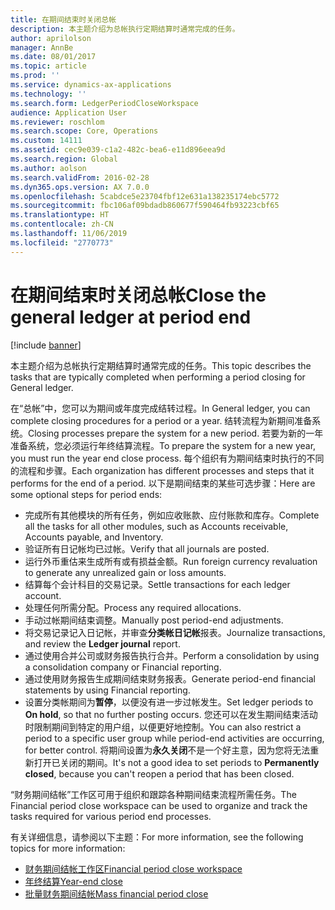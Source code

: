 ```yaml
---
title: 在期间结束时关闭总帐
description: 本主题介绍为总帐执行定期结算时通常完成的任务。
author: aprilolson
manager: AnnBe
ms.date: 08/01/2017
ms.topic: article
ms.prod: ''
ms.service: dynamics-ax-applications
ms.technology: ''
ms.search.form: LedgerPeriodCloseWorkspace
audience: Application User
ms.reviewer: roschlom
ms.search.scope: Core, Operations
ms.custom: 14111
ms.assetid: cec9e039-c1a2-482c-bea6-e11d896eea9d
ms.search.region: Global
ms.author: aolson
ms.search.validFrom: 2016-02-28
ms.dyn365.ops.version: AX 7.0.0
ms.openlocfilehash: 5cabdce5e23704fbf12e631a138235174ebc5772
ms.sourcegitcommit: fbc106af09bdadb860677f590464fb93223cbf65
ms.translationtype: HT
ms.contentlocale: zh-CN
ms.lasthandoff: 11/06/2019
ms.locfileid: "2770773"
---
```

# <a name="close-the-general-ledger-at-period-end"></a><span data-ttu-id="eeeeb-103">在期间结束时关闭总帐</span><span class="sxs-lookup"><span data-stu-id="eeeeb-103">Close the general ledger at period end</span></span>

[!include [banner](../includes/banner.md)]

<span data-ttu-id="eeeeb-104">本主题介绍为总帐执行定期结算时通常完成的任务。</span><span class="sxs-lookup"><span data-stu-id="eeeeb-104">This topic describes the tasks that are typically completed when performing a period closing for General ledger.</span></span> 

<span data-ttu-id="eeeeb-105">在“总帐”中，您可以为期间或年度完成结转过程。</span><span class="sxs-lookup"><span data-stu-id="eeeeb-105">In General ledger, you can complete closing procedures for a period or a year.</span></span> <span data-ttu-id="eeeeb-106">结转流程为新期间准备系统。</span><span class="sxs-lookup"><span data-stu-id="eeeeb-106">Closing processes prepare the system for a new period.</span></span> <span data-ttu-id="eeeeb-107">若要为新的一年准备系统，您必须运行年终结算流程。</span><span class="sxs-lookup"><span data-stu-id="eeeeb-107">To prepare the system for a new year, you must run the year end close process.</span></span> <span data-ttu-id="eeeeb-108">每个组织有为期间结束时执行的不同的流程和步骤。</span><span class="sxs-lookup"><span data-stu-id="eeeeb-108">Each organization has different processes and steps that it performs for the end of a period.</span></span> <span data-ttu-id="eeeeb-109">以下是期间结束的某些可选步骤：</span><span class="sxs-lookup"><span data-stu-id="eeeeb-109">Here are some optional steps for period ends:</span></span>

-   <span data-ttu-id="eeeeb-110">完成所有其他模块的所有任务，例如应收账款、应付账款和库存。</span><span class="sxs-lookup"><span data-stu-id="eeeeb-110">Complete all the tasks for all other modules, such as Accounts receivable, Accounts payable, and Inventory.</span></span>
-   <span data-ttu-id="eeeeb-111">验证所有日记帐均已过帐。</span><span class="sxs-lookup"><span data-stu-id="eeeeb-111">Verify that all journals are posted.</span></span>
-   <span data-ttu-id="eeeeb-112">运行外币重估来生成所有或有损益金额。</span><span class="sxs-lookup"><span data-stu-id="eeeeb-112">Run foreign currency revaluation to generate any unrealized gain or loss amounts.</span></span>
-   <span data-ttu-id="eeeeb-113">结算每个会计科目的交易记录。</span><span class="sxs-lookup"><span data-stu-id="eeeeb-113">Settle transactions for each ledger account.</span></span>
-   <span data-ttu-id="eeeeb-114">处理任何所需分配。</span><span class="sxs-lookup"><span data-stu-id="eeeeb-114">Process any required allocations.</span></span>
-   <span data-ttu-id="eeeeb-115">手动过帐期间结束调整。</span><span class="sxs-lookup"><span data-stu-id="eeeeb-115">Manually post period-end adjustments.</span></span>
-   <span data-ttu-id="eeeeb-116">将交易记录记入日记帐，并审查**分类帐日记帐**报表。</span><span class="sxs-lookup"><span data-stu-id="eeeeb-116">Journalize transactions, and review the **Ledger journal** report.</span></span>
-   <span data-ttu-id="eeeeb-117">通过使用合并公司或财务报告执行合并。</span><span class="sxs-lookup"><span data-stu-id="eeeeb-117">Perform a consolidation by using a consolidation company or Financial reporting.</span></span>
-   <span data-ttu-id="eeeeb-118">通过使用财务报告生成期间结束财务报表。</span><span class="sxs-lookup"><span data-stu-id="eeeeb-118">Generate period-end financial statements by using Financial reporting.</span></span>
-   <span data-ttu-id="eeeeb-119">设置分类帐期间为**暂停**，以便没有进一步过帐发生。</span><span class="sxs-lookup"><span data-stu-id="eeeeb-119">Set ledger periods to **On hold**, so that no further posting occurs.</span></span> <span data-ttu-id="eeeeb-120">您还可以在发生期间结束活动时限制期间到特定的用户组，以便更好地控制。</span><span class="sxs-lookup"><span data-stu-id="eeeeb-120">You can also restrict a period to a specific user group while period-end activities are occurring, for better control.</span></span> <span data-ttu-id="eeeeb-121">将期间设置为**永久关闭**不是一个好主意，因为您将无法重新打开已关闭的期间。</span><span class="sxs-lookup"><span data-stu-id="eeeeb-121">It's not a good idea to set periods to **Permanently closed**, because you can't reopen a period that has been closed.</span></span>

<span data-ttu-id="eeeeb-122">“财务期间结帐”工作区可用于组织和跟踪各种期间结束流程所需任务。</span><span class="sxs-lookup"><span data-stu-id="eeeeb-122">The Financial period close workspace can be used to organize and track the tasks required for various period end processes.</span></span> 


<span data-ttu-id="eeeeb-123">有关详细信息，请参阅以下主题：</span><span class="sxs-lookup"><span data-stu-id="eeeeb-123">For more information, see the following topics for more information:</span></span>
- [<span data-ttu-id="eeeeb-124">财务期间结帐工作区</span><span class="sxs-lookup"><span data-stu-id="eeeeb-124">Financial period close workspace</span></span>](financial-period-close-workspace.md) 
- [<span data-ttu-id="eeeeb-125">年终结算</span><span class="sxs-lookup"><span data-stu-id="eeeeb-125">Year-end close</span></span>](Year-end-close.md)  
- [<span data-ttu-id="eeeeb-126">批量财务期间结帐</span><span class="sxs-lookup"><span data-stu-id="eeeeb-126">Mass financial period close</span></span>](tasks/mass-financial-period-close.md)




